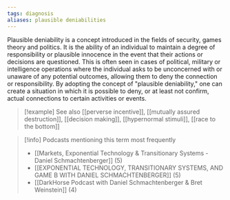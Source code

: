 ```yaml
---
tags: diagnosis
aliases: plausible deniabilities
---
```


Plausible deniability is a concept introduced in the fields of security, games theory and politics. It is the ability of an individual to maintain a degree of responsibility or plausible innocence in the event that their actions or decisions are questioned. This is often seen in cases of political, military or intelligence operations where the individual asks to be unconcerned with or unaware of any potential outcomes, allowing them to deny the connection or responsibility. By adopting the concept of "plausible deniability," one can create a situation in which it is possible to deny, or at least not confirm, actual connections to certain activities or events.

> [!example] See also
> [[perverse incentive]], [[mutually assured destruction]], [[decision making]], [[hypernormal stimuli]], [[race to the bottom]]

> [!info] Podcasts mentioning this term most frequently
> * [[Markets, Exponential Technology & Transitionary Systems - Daniel Schmachtenberger]] (5)
> * [[EXPONENTIAL TECHNOLOGY, TRANSITIONARY SYSTEMS, AND GAME B WITH DANIEL SCHMACHTENBERGER]] (5)
> * [[DarkHorse Podcast with Daniel Schmachtenberger & Bret Weinstein]] (4)